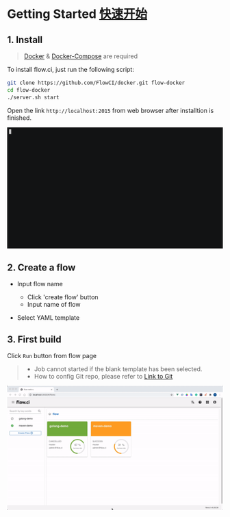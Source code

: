 # Getting Started [快速开始](./zh/start/index.md)

## 1. Install

> [Docker](https://docs.docker.com/install/) & [Docker-Compose](https://docs.docker.com/compose/install/) are required

To install flow.ci, just run the following script:

```bash
git clone https://github.com/FlowCI/docker.git flow-docker
cd flow-docker
./server.sh start
```

Open the link `http://localhost:2015` from web browser after installtion is finished.

![cmd](./src/start_server.gif)

## 2. Create a flow

- Input flow name
  - Click 'create flow' button
  - Input name of flow
  
- Select YAML template

## 3. First build

Click `Run` button from flow page

> - Job cannot started if the blank template has been selected.
> - How to config Git repo, please refer to [Link to Git](./en/git/index.md)

![start](./src/create_flow_and_build.gif)
